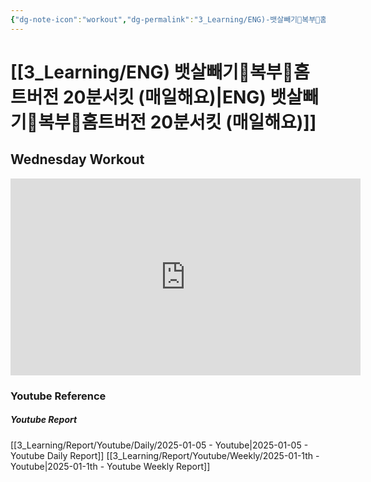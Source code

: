 ```yaml
---
{"dg-note-icon":"workout","dg-permalink":"3_Learning/ENG)-뱃살빼기👙복부👙홈트버전-20분서킷-(매일해요)","created-date":"2025-01-05 1:29:54 pm","date":"2025-01-05","type":"youtube","tags":["youtube","workout"],"aliases":null,"youtuber":"제이제이","channelName":"제이제이살롱드핏","link":"https://www.youtube.com/watch?v=9K2eAWD9V3o","img":"https://img.youtube.com/vi/9K2eAWD9V3o/0.jpg","dg-publish":true,"permalink":"/3_Learning/ENG)-뱃살빼기👙복부👙홈트버전-20분서킷-(매일해요)/","dgPassFrontmatter":true,"noteIcon":"workout"}
---
```


# [[3_Learning/ENG) 뱃살빼기👙복부👙홈트버전 20분서킷 (매일해요)\|ENG) 뱃살빼기👙복부👙홈트버전 20분서킷 (매일해요)]]
## Wednesday Workout


<div class="container-root"><span></span></div><div><div class="container-root"><iframe width="560" height="315" src="https://www.youtube.com/embed/9K2eAWD9V3o" title="YouTube video player" frameborder="0" allow="accelerometer; autoplay; clipboard-write; encrypted-media; gyroscope; picture-in-picture; web-share" allowfullscreen=""></iframe></div></div>















### Youtube Reference
##### Youtube Report
[[3_Learning/Report/Youtube/Daily/2025-01-05 - Youtube\|2025-01-05 - Youtube Daily Report]]
[[3_Learning/Report/Youtube/Weekly/2025-01-1th - Youtube\|2025-01-1th - Youtube Weekly Report]]





